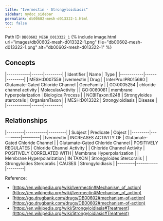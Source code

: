 ```yaml
---
title: "Ivermectin - Strongyloidiasis"
sidebar: mydoc_sidebar
permalink: db00602-mesh-d013322-1.html
toc: false 
---
```



Path ID: `DB00602_MESH_D013322_1`
{% include image.html url="images/db00602-mesh-d013322-1.png" file="db00602-mesh-d013322-1.png" alt="db00602-mesh-d013322-1" %}

## Concepts

|------------|------|---------|
| Identifier | Name | Type    |
|------------|------|---------|
| MESH:D007559 | ivermectin | Drug |
| InterPro:IPR015680 | Glutamate-Gated Chloride Channel | GeneFamily |
| GO:0005254 | chloride channel activity | MolecularActivity |
| GO:0060081 | membrane hyperpolarization | BiologicalProcess |
| NCBITaxon:6248 | Strongyloides stercoralis | OrganismTaxon |
| MESH:D013322 | Strongyloidiasis | Disease |
|------------|------|---------|

## Relationships

|---------|-----------|---------|
| Subject | Predicate | Object  |
|---------|-----------|---------|
| Ivermectin | INCREASES ACTIVITY OF | Glutamate-Gated Chloride Channel |
| Glutamate-Gated Chloride Channel | POSITIVELY REGULATES | Chloride Channel Activity |
| Chloride Channel Activity | POSITIVELY CORRELATED WITH | Membrane Hyperpolarization |
| Membrane Hyperpolarization | IN TAXON | Strongyloides Stercoralis |
| Strongyloides Stercoralis | CAUSES | Strongyloidiasis |
|---------|-----------|---------|

Reference: 
  - [https://en.wikipedia.org/wiki/Ivermectin#Mechanism_of_action](https://en.wikipedia.org/wiki/Ivermectin#Mechanism_of_action)
  - [https://go.drugbank.com/drugs/DB00602#mechanism-of-action](https://go.drugbank.com/drugs/DB00602#mechanism-of-action)
  - [https://en.wikipedia.org/wiki/Strongyloidiasis#Treatment](https://en.wikipedia.org/wiki/Strongyloidiasis#Treatment)
